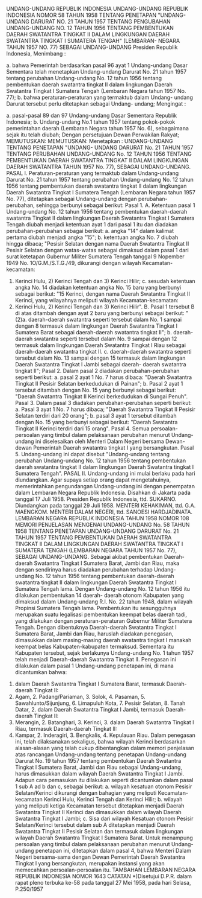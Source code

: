  UNDANG-UNDANG REPUBLIK INDONESIA UNDANG-UNDANG REPUBLIK INDONESIA NOMOR 58 TAHUN 1958 TENTANG PENETAPAN "UNDANG-UNDANG DARURAT NO. 21 TAHUN 1957 TENTANG PENGUBAHAN UNDANG-UNDANG NO. 12 TAHUN 1956 TENTANG PEMBENTUKAN DAERAH SWATANTRA TINGKAT II DALAM LINGKUNGAN DAERAH SWATANTRA TINGKAT I SUMATERA TENGAH" (LEMBARAN- NEGARA TAHUN 1957 NO. 77) SEBAGAI UNDANG-UNDANG Presiden Republik Indonesia,
Menimbang :

a. bahwa Pemerintah berdasarkan pasal 96 ayat 1 Undang-undang Dasar Sementara telah menetapkan Undang-undang Darurat No. 21 tahun 1957 tentang perubahan Undang-undang No. 12 tahun 1956 tentang pembentukan daerah swatantra tingkat II dalam lingkungan Daerah Swatantra Tingkat I Sumatera Tengah (Lembaran Negara tahun 1957 No. 77);
b. bahwa peraturan-peraturan yang termaktub dalam Undang- undang Darurat tersebut perlu ditetapkan sebagai Undang- undang;
Mengingat :

a. pasal-pasal 89 dan 97 Undang-undang Dasar Sementara Republik Indonesia;
b. Undang-undang No.1 tahun 1957 tentang pokok-pokok pemerintahan daerah (Lembaran Negara tahun 1957 No. 6), sebagaimana sejak itu telah diubah; Dengan persetujuan Dewan Perwakilan Rakyat;
MEMUTUSKAN:
MEMUTUSKAN:
 Menetapkan : UNDANG-UNDANG TENTANG PENETAPAN "UNDANG- UNDANG DARURAT No. 21 TAHUN 1957 TENTANG PERUBAHAN UNDANG-UNDANG No. 12 TAHUN 1956 TENTANG PEMBENTUKAN DAERAH SWATANTRA TINGKAT II DALAM LINGKUNGAN DAERAH SWATANTRA TAHUN 1957 No. 77), SEBAGAI UNDANG-UNDANG. PASAL I. Peraturan-peraturan yang termaktub dalam Undang-undang Darurat No. 21 tahun 1957 tentang perubahan Undang-undang No. 12 tahun 1956 tentang pembentukan daerah swatantra tingkat II dalam lingkungan Daerah Swatantra Tingkat I Sumatera Tengah (Lembaran Negara tahun 1957 No. 77), ditetapkan sebagai Undang-undang dengan perubahan- perubahan, sehingga berbunyi sebagai berikut: Pasal 1. A. Ketentuan pasal 1 Undang-undang No. 12 tahun 1956 tentang pembentukan daerah-daerah swatantra Tingkat II dalam lingkungan Daerah Swatantra Tingkat I Sumatera Tengah diubah menjadi ketentuan ayat 1 dari pasal 1 itu dan diadakan perubahan-perubahan sebagai berikut:
a. angka "14" dalam kalimat pertama diubah menjadi angka "15";
b. ketentuan angka No. 7 diubah hingga dibaca; "Pesisir Selatan dengan nama Daerah Swatantra Tingkat II Pesisir Selatan dengan watas-watas sebagai dimaksud dalam pasal 1 dari surat ketetapan Gubernur Militer Sumatera Tengah tanggal 9 Nopember 1949 No. 1O/G.M./S.T.G./49, dikurangi dengan wilayah Kecamatan- kecamatan:
1) Kerinci Hulu, 2) Kerinci Tengah dan 3) Kerinci Hilir;
c. sesudah ketentuan angka No. 14 diadakan ketentuan angka No. 15 baru yang berbunyi sebagai berikut: "15 Kerinci, dengan nama Daerah Swatantra Tingkat II Kerinci, yang wilayahnya meliputi wilayah Kecamatan-kecamatan:
1) Kerinci Hulu, 2) Kerinci Tengah dan 3) Kerinci Hilir". B. Pasal 1 tersebut B di atas ditambah dengan ayat 2 baru yang berbunyi sebagai berikut: "(2)a. daerah-daerah swatantra seperti tersebut dalam No. 1 sampai dengan 8 termasuk dalam lingkungan Daerah Swatantra Tingkat I Sumatera Barat sebagai daerah-daerah swatantra tingkat II";
b. daerah-daerah swatantra seperti tersebut dalam No. 9 sampai dengan 12 termasuk dalam lingkungan Daerah Swatantra Tingkat I Riau sebagai daerah-daerah swatantra tingkat II.
c. daerah-daerah swatantra seperti tersebut dalam No. 13 sampai dengan 15 termasuk dalam lingkungan Daerah Swatantra Tingkat I Jambi sebagai daerah- daerah swatantra tingkat II"; Pasal 2. Dalam pasal 2 diadakan perubahan-perubahan seperti berikut:
a. pasal 2 ayat 1 No. 7 harus dibaca: "Daerah Swatantra Tingkat II Pesisir Selatan berkedudukan di Painan";
b. Pasal 2 ayat 1 tersebut ditambah dengan No. 15 yang berbunyi sebagai berikut: "Daerah Swatantra Tingkat II Kerinci berkedudukan di Sungai Penuh". Pasal 3. Dalam pasal 3 diadakan perubahan-perubahan seperti berikut:
a. Pasal 3 ayat 1 No. 7 harus dibaca; "Daerah Swatantra Tingkat II Pesisir Selatan terdiri dari 20 orang";
b. pasal 3 ayat 1 tersebut ditambah dengan No. 15 yang berbunyi sebagai berikut: "Daerah Swatantra Tingkat II Kerinci terdiri dari 15 orang". Pasal 4. Semua persoalan-persoalan yang timbul dalam pelaksanaan perubahan menurut Undang-undang ini diselesaikan oleh Menteri Dalam Negeri bersama Dewan-dewan Pemerintah Daerah swatantra tingkat I yang bersangkutan. Pasal 5. Undang-undang ini dapat disebut "Undang-undang tentang perubahan Undang-undang No. 12 tahun 1956 tentang pembentukan daerah swatantra tingkat II dalam lingkungan Daerah Swatantra tingkat I Sumatera Tengah". PASAL II. Undang-undang ini mulai berlaku pada hari diundangkan. Agar supaya setiap orang dapat mengetahuinya, memerintahkan pengundangan Undang-undang ini dengan penempatan dalam Lembaran Negara Republik Indonesia. Disahkan di Jakarta pada tanggal 17 Juli 1958. Presiden Republik Indonesia, ttd. SUKARNO. Diundangkan pada tanggal 29 Juli 1958. MENTERI KEHAKIMAN, ttd. G.A. MAENGKOM. MENTERI DALAM NEGERI, ttd. SANOESI HARDJADINATA. LEMBARAN NEGARA REPUBLIK INDONESIA TAHUN 1958 NOMOR 108 MEMORI PENJELASAN MENGENAI UNDANG-UNDANG No. 58 TAHUN 1958 TENTANG PENETAPAN UNDANG-UNDANG DARURAT No. 21 TAHUN 1957 TENTANG PEMBENTUKAN DAERAH SWATANTRA TINGKAT II DALAM LINGKUNGAN DAERAH SWATANTRA TINGKAT I SUMATERA TENGAH (LEMBARAN NEGARA TAHUN 1957 No. 77), SEBAGAI UNDANG-UNDANG. Sebagai akibat pembentukan Daerah-daerah Swatantra Tingkat I Sumatera Barat, Jambi dan Riau, maka dengan sendirinya harus diadakan perubahan terhadap Undang- undang No. 12 tahun 1956 tentang pembentukan daerah-daerah swatantra tingkat II dalam lingkungan Daerah Swatantra Tingkat I Sumatera Tengah lama. Dengan Undang-undang No. 12 tahun 1956 itu dilakukan pembentukan 14 daerah- daerah otonom Kabupaten yang dimaksud dalam Undang-undang R.I. No. 22 tahun 1948, dalam wilayah Propinsi Sumatera Tengah lama. Pembentukan itu sesungguhnya merupakan suatu legalisasi pembentukan keempat belas daerah tadi, yang dilakukan dengan peraturan-peraturan Gubernur Militer Sumatera Tengah. Dengan dibentuknya Daerah-daerah Swatantra Tingkat I Sumatera Barat, Jambi dan Riau, haruslah diadakan penegasan, dimasukkan dalam masing-masing daerah swatantra tingkat I manakah keempat belas Kabupaten-kabupaten termaksud. Sementara itu Kabupaten tersebut, sejak berlakunya Undang-undang No. 1 tahun 1957 telah menjadi Daerah-daerah Swatantra Tingkat II. Penegasan ini dilakukan dalam pasal 1 Undang-undang penetapan ini, di mana dicantumkan bahwa:
1. dalam Daerah Swatantra Tingkat I Sumatera Barat, termasuk Daerah-daerah Tingkat II:
1. Agam, 2. Padang/Pariaman, 3. Solok, 4. Pasaman, 5. Sawahlunto/Sijunjung, 6. Limapuluh Kota, 7. Pesisir Selatan, 8. Tanah Datar, 2. dalam Daerah Swatantra Tingkat I Jambi, termasuk Daerah- daerah Tingkat II:
1. Merangin, 2. Batanghari, 3. Kerinci, 3. dalam Daerah Swatantra Tingkat I Riau, termasuk Daerah-daerah Tingkat II:
1. Kampar, 2. Inderagiri, 3. Bengkalis, 4. Kepulauan Riau. Dalam penegasan ini, telah dilaksanakan sekaligus, bahwa wilayah Kerinci berdasarkan alasan-alasan yang telah cukup dibentangkan dalam memori penjelasan atas rancangan Undang-undang tentang penetapan Undang-undang Darurat No. 19 tahun 1957 tentang pembentukan Daerah Swatantra Tingkat I Sumatera Barat, Jambi dan Riau sebagai Undang-undang, harus dimasukkan dalam wilayah Daerah Swatantra Tingkat I Jambi. Adapun cara pemasukan itu dilakukan seperti dicantumkan dalam pasal 1 sub A ad b dan c, sebagai berikut:
a. wilayah kesatuan otonom Pesisir Selatan/Kerinci dikurangi dengan bahagian yang meliputi Kecamatan-kecamatan Kerinci Hulu, Kerinci Tengah dan Kerinci Hilir;
b. wilayah yang meliputi ketiga Kecamatan tersebut ditetapkan menjadi Daerah Swatantra Tingkat II Kerinci dan dimasukkan dalam wilayah Daerah Swatantra Tingkat I Jambi;
c. Sisa dari wilayah Kesatuan otonom Pesisir Selatan/Kerinci tersebut dalam sub A ditetapkan menjadi Daerah Swatantra Tingkat II Pesisir Selatan dan termasuk dalam lingkungan wilayah Daerah Swatantra Tingkat I Sumatera Barat. Untuk menampung persoalan yang timbul dalam pelaksanaan perubahan menurut Undang-undang penetapan ini, ditetapkan dalam pasal 4, bahwa Menteri Dalam Negeri bersama-sama dengan Dewan Pemerintah Daerah Swatantra Tingkat I yang bersangkutan, merupakan instansi yang akan memecahkan persoalan-persoalan itu. TAMBAHAN LEMBARAN NEGARA REPUBLIK INDONESIA NOMOR 1643 CATATAN *)Disetujui D.P.R. dalam rapat pleno terbuka ke-58 pada tanggal 27 Mei 1958, pada hari Selasa, P.250/1957
